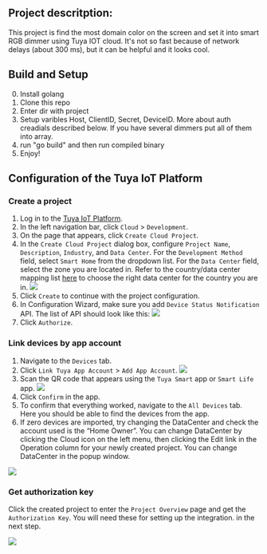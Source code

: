 ## [](#project-description) Project descritption:

This project is find the most domain color on the screen and set it into smart RGB dimmer using Tuya IOT cloud. 
It's not so fast because of network delays (about 300 ms), but it can be helpful and it looks cool. 

## [](#build-setup) Build and Setup
0) Install golang
1) Clone this repo
2) Enter dir with project
3) Setup varibles Host, ClientID, Secret, DeviceID. 
More about auth creadials described below.
If you have several dimmers put all of them into array.  
4) run "go build" and then run compiled binary
4) Enjoy!

## [](#configuration-of-the-tuya-iot-platform)Configuration of the Tuya IoT Platform

### [](#create-a-project)Create a project

1.  Log in to the [Tuya IoT Platform](https://iot.tuya.com/).
2.  In the left navigation bar, click `Cloud` > `Development`.
3.  On the page that appears, click `Create Cloud Project`.
4.  In the `Create Cloud Project` dialog box, configure `Project Name`, `Description`, `Industry`, and `Data Center`. For the `Development Method` field, select `Smart Home` from the dropdown list. For the `Data Center` field, select the zone you are located in. Refer to the country/data center mapping list [here](https://github.com/tuya/tuya-home-assistant/blob/main/docs/regions_dataCenters.md) to choose the right data center for the country you are in. ![](https://home-assistant.io/images/integrations/tuya/image_001.png)
5.  Click `Create` to continue with the project configuration.
6.  In Configuration Wizard, make sure you add `Device Status Notification` API. The list of API should look like this: ![](https://home-assistant.io/images/integrations/tuya/image_002.png)
7.  Click `Authorize`.

### [](#link-devices-by-app-account)Link devices by app account

1.  Navigate to the `Devices` tab.
2.  Click `Link Tuya App Account` > `Add App Account`. ![](https://home-assistant.io/images/integrations/tuya/image_003.png)
3.  Scan the QR code that appears using the `Tuya Smart` app or `Smart Life` app. ![](https://home-assistant.io/images/integrations/tuya/image_004.png)
4.  Click `Confirm` in the app.
5.  To confirm that everything worked, navigate to the `All Devices` tab. Here you should be able to find the devices from the app.
6.  If zero devices are imported, try changing the DataCenter and check the account used is the “Home Owner”. You can change DataCenter by clicking the Cloud icon on the left menu, then clicking the Edit link in the Operation column for your newly created project. You can change DataCenter in the popup window.

![](https://home-assistant.io/images/integrations/tuya/image_005.png)

### [](#get-authorization-key)Get authorization key

Click the created project to enter the `Project Overview` page and get the `Authorization Key`. You will need these for setting up the integration. in the next step.

![](https://home-assistant.io/images/integrations/tuya/image_006.png)

    

